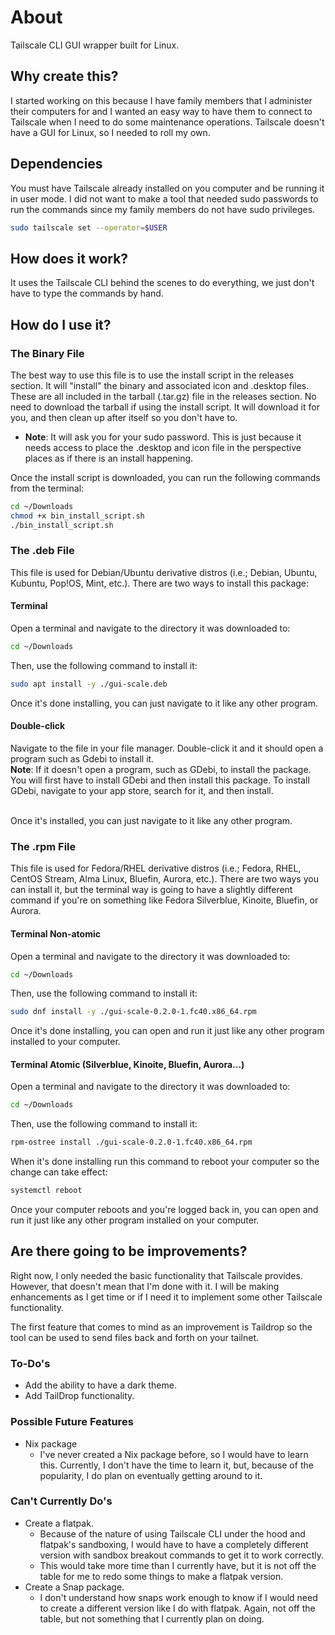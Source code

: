 # About
Tailscale CLI GUI wrapper built for Linux.

## Why create this?
I started working on this because I have family members that I administer their computers for and I wanted an easy way to have them to connect to Tailscale when I need to do some maintenance operations. Tailscale doesn't have a GUI for Linux, so I needed to roll my own.

## Dependencies
You must have Tailscale already installed on you computer and be running it in user mode. I did not want to make a tool that needed sudo passwords to run the commands since my family members do not have sudo privileges.

```bash
sudo tailscale set --operator=$USER
```

## How does it work?
It uses the Tailscale CLI behind the scenes to do everything, we just don't have to type the commands by hand.

## How do I use it?
### The Binary File
The best way to use this file is to use the install script in the releases section. It will "install" the binary and associated icon and .desktop files. These are all included in the tarball (.tar.gz) file in the releases section. No need to download the tarball if using the install script. It will download it for you, and then clean up after itself so you don't have to.  
    
- **Note**: It will ask you for your sudo password. This is just because it needs access to place the .desktop and icon file in the perspective places as if there is an install happening.  

Once the install script is downloaded, you can run the following commands from the terminal:

```bash
cd ~/Downloads
chmod +x bin_install_script.sh
./bin_install_script.sh
```

### The .deb File
This file is used for Debian/Ubuntu derivative distros (i.e.; Debian, Ubuntu, Kubuntu, Pop!OS, Mint, etc.). There are two ways to install this package:

#### Terminal
Open a terminal and navigate to the directory it was downloaded to:
```bash
cd ~/Downloads
```

Then, use the following command to install it:
```bash
sudo apt install -y ./gui-scale.deb
```

Once it's done installing, you can just navigate to it like any other program.

#### Double-click
Navigate to the file in your file manager.
Double-click it and it should open a program such as Gdebi to install it.  
**Note**: If it doesn't open a program, such as GDebi, to install the package. You will first have to install GDebi and then install this package. To install GDebi, navigate to your app store, search for it, and then install.  

&nbsp;  
Once it's installed, you can just navigate to it like any other program.

### The .rpm File
This file is used for Fedora/RHEL derivative distros (i.e.; Fedora, RHEL, CentOS Stream, Alma Linux, Bluefin, Aurora, etc.). There are two ways you can install it, but the terminal way is going to have a slightly different command if you're on something like  Fedora Silverblue, Kinoite, Bluefin, or Aurora.

#### Terminal Non-atomic
Open a terminal and navigate to the directory it was downloaded to:
```bash
cd ~/Downloads
```

Then, use the following command to install it:
```bash
sudo dnf install -y ./gui-scale-0.2.0-1.fc40.x86_64.rpm
```

Once it's done installing, you can open and run it just like any other program installed to your computer.


#### Terminal Atomic (Silverblue, Kinoite, Bluefin, Aurora...)
Open a terminal and navigate to the directory it was downloaded to:
```bash
cd ~/Downloads
```

Then, use the following command to install it:
```bash
rpm-ostree install ./gui-scale-0.2.0-1.fc40.x86_64.rpm
```

When it's done installing run this command to reboot your computer so the change can take effect:
```bash
systemctl reboot
```

Once your computer reboots and you're logged back in, you can open and run it just like any other program installed on your computer.

## Are there going to be improvements?
Right now, I only needed the basic functionality that Tailscale provides. However, that doesn't mean that I'm done with it. I will be making enhancements as I get time or if I need it to implement some other Tailscale functionality.  
  
The first feature that comes to mind as an improvement is Taildrop so the tool can be used to send files back and forth on your tailnet.

### To-Do's
* Add the ability to have a dark theme.
* Add TailDrop functionality.

### Possible Future Features
* Nix package
    - I've never created a Nix package before, so I would have to learn this. Currently, I don't have the time to learn it, but, because of the popularity, I do plan on eventually getting around to it.

### Can't Currently Do's
* Create a flatpak.
    - Because of the nature of using Tailscale CLI under the hood and flatpak's sandboxing, I would have to have a completely different version with sandbox breakout commands to get it to work correctly.
    - This would take more time than I currently have, but it is not off the table for me to redo some things to make a flatpak version.
* Create a Snap package.
    - I don't understand how snaps work enough to know if I would need to create a different version like I do with flatpak. Again, not off the table, but not something that I currently plan on doing.
